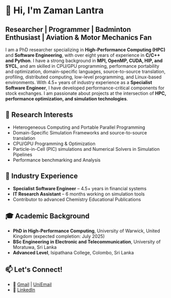 # 👋 Hi, I'm Zaman Lantra
## Researcher | Programmer | Badminton Enthusiast | Aviation & Motor Mechanics Fan

I am a PhD researcher specializing in **High-Performance Computing (HPC)** and **Software Engineering**, with over eight years of experience in **C/C++ and Python**.
I have a strong background in **MPI, OpenMP, CUDA, HIP, and SYCL**, and am skilled in CPU/GPU programming, performance portability and optimization, domain-specific languages, source-to-source translation, profiling, distributed computing, low-level programming, and Linux-based environments.
With 4.5+ years of industry experience as a **Specialist Software Engineer**, I have developed performance-critical components for stock exchanges.
I am passionate about projects at the intersection of **HPC, performance optimization, and simulation technologies**.

## 🔬 Research Interests
- Heterogeneous Computing and Portable Parallel Programming
- Domain-Specific Simulation Frameworks and source-to-source translation
- CPU/GPU Programming & Optimization
- Particle-in-Cell (PIC) simulations and Numerical Solvers in Simulation Pipelines
- Performance benchmarking and Analysis

## 💼 Industry Experience
- **Specialist Software Engineer** – 4.5+ years in financial systems
- **IT Research Assistant** – 6 months working on simulation tools
- Contributor to advanced Chemistry Educational Publications

## 🎓 Academic Background
- **PhD in High-Performance Computing**, University of Warwick, United Kingdom (expected completion: July 2025)
- **BSc Engineering in Electronic and Telecommunication**, University of Moratuwa, Sri Lanka
- **Advanced Level**, Isipathana College, Colombo, Sri Lanka

## 📫 Let's Connect!
- 📧 [Gmail](zaman.lantra@gmail.com) | [UniEmail](zaman.lantra@warwick.ac.uk)
- 💼 [LinkedIn](https://www.linkedin.com/in/zaman-lantra/)
